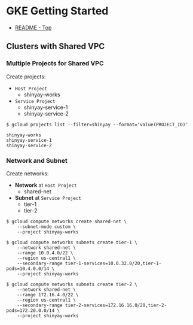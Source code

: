 # GKE Getting Started
- [README - Top](README.md)

## Clusters with Shared VPC
### Multiple Projects for Shared VPC
Create projects:

- `Host Project`
  - shinyay-works
- `Service Project`
  - shinyay-service-1
  - shinyay-service-2

```
$ gcloud projects list --filter=shinyay --format='value(PROJECT_ID)'

shinyay-works
shinyay-service-1
shinyay-service-2
```

### Network and Subnet
Create networks:

- **Network** at `Host Project`
  - shared-net
- **Subnet** at `Service Project`
  - tier-1
  - tier-2

```
$ gcloud compute networks create shared-net \
    --subnet-mode custom \
    --project shinyay-works
```

```
$ gcloud compute networks subnets create tier-1 \
    --network shared-net \
    --range 10.0.4.0/22 \
    --region us-central1 \
    --secondary-range tier-1-services=10.0.32.0/20,tier-1-pods=10.4.0.0/14 \
    --project shinyay-works

$ gcloud compute networks subnets create tier-2 \
    --network shared-net \
    --range 172.16.4.0/22 \
    --region us-central1 \
    --secondary-range tier-2-services=172.16.16.0/20,tier-2-pods=172.20.0.0/14 \
    --project shinyay-works
```
